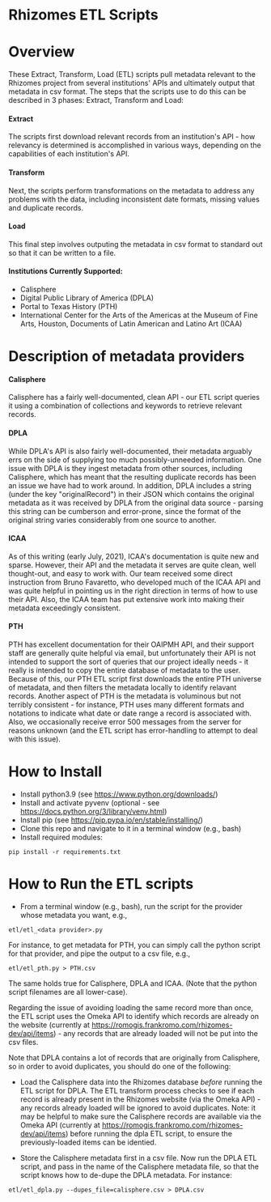 # Rhizomes ETL Scripts 

# Overview 

These Extract, Transform, Load (ETL) scripts pull metadata relevant to the Rhizomes project
from several institutions' APIs and ultimately output that metadata in csv format.
The steps that the scripts use to do this can be described in 3 phases: Extract, Transform and Load:

#### Extract
The scripts first download relevant records from an institution's API - how relevancy is
determined is accomplished in various ways, depending on the capabilities of each institution's API.

#### Transform
Next, the scripts perform transformations on the metadata to address any problems with the
data, including inconsistent date formats, missing values and duplicate records.

#### Load
This final step involves outputing the metadata in csv format to standard out so that it can be written to
a file.

#### Institutions Currently Supported:

- Calisphere
- Digital Public Library of America (DPLA)
- Portal to Texas History (PTH)
- International Center for the Arts of the Americas at the Museum of Fine Arts, Houston, Documents of Latin American and Latino Art (ICAA)


# Description of metadata providers 

#### Calisphere

Calisphere has a fairly well-documented, clean API - our ETL script queries it using a combination of collections and keywords to retrieve
relevant records.

#### DPLA

While DPLA's API is also fairly well-documented, their metadata arguably errs on the side of supplying too much possibly-unneeded information.
One issue with DPLA is they ingest metadata from other sources, including Calisphere, which has meant that the resulting duplicate records
has been an issue we have had to work around. In addition, DPLA includes a string (under the key "originalRecord") in their JSON which contains
the original metadata as it was received by DPLA from the original data source - parsing this string can be cumberson and error-prone, since the 
format of the original string varies considerably from one source to another.

#### ICAA

As of this writing (early July, 2021), ICAA's documentation is quite new and sparse. However, their API and the metadata it serves
are quite clean, well thought-out, and easy to work with. Our team received some direct instruction from Bruno Favaretto, who developed
much of the ICAA API and was quite helpful in pointing us in the right direction in terms of how to use their API. Also, the ICAA team
has put extensive work into making their metadata exceedingly consistent.

#### PTH

PTH has excellent documentation for their OAIPMH API, and their support staff are generally quite helpful via email, but unfortunately
their API is not intended to support the sort of queries that our project ideally needs - it really is intended to copy the entire
database of metadata to the user. Because of this, our PTH ETL script first downloads the entire PTH universe of metadata, and then
filters the metadata locally to identify relavant records. Another aspect of PTH is the metadata is voluminous but not terribly consistent -
for instance, PTH uses many different formats and notations to indicate what date or date range a record is associated with. Also, we
occasionally receive error 500 messages from the server for reasons unknown (and the ETL script has error-handling to attempt to deal with this issue).


# How to Install

- Install python3.9 (see https://www.python.org/downloads/)
- Install and activate pyvenv (optional - see https://docs.python.org/3/library/venv.html)
- Install pip (see https://pip.pypa.io/en/stable/installing/)
- Clone this repo and navigate to it in a terminal window (e.g., bash)
- Install required modules:

```
pip install -r requirements.txt
```

# How to Run the ETL scripts

- From a terminal window (e.g., bash), run the script for the provider whose metadata you want, e.g., 

```
etl/etl_<data provider>.py
```

For instance, to get metadata for PTH, you can simply call the python script for that provider, and pipe the output to a csv file, e.g.,

```
etl/etl_pth.py > PTH.csv
```

The same holds true for Calisphere, DPLA and ICAA. (Note that the python script filenames are all lower-case).

Regarding the issue of avoiding loading the same record more than once, the ETL script uses the Omeka API to identify
which records are already on the website (currently at https://romogis.frankromo.com/rhizomes-dev/api/items) - any records
that are already loaded will not be put into the csv files.

Note that DPLA contains a lot of records that are originally from Calisphere, so in order to avoid duplicates, you should do one of the following:

- Load the Calisphere data into the Rhizomes database *before* running the ETL script for DPLA. The ETL transform
process checks to see if each record is already present in the Rhizomes website (via the Omeka API) -
any records already loaded will be ignored to avoid duplicates. Note: it may be helpful to make sure the Calisphere
records are available via the Omeka API (currently at https://romogis.frankromo.com/rhizomes-dev/api/items) before 
running the dpla ETL script, to ensure the previously-loaded items can be identied.

- Store the Calisphere metadata first in a csv file. Now run the DPLA ETL script, and pass in the name of the Calisphere metadata file, so that the script knows how to de-dupe the DPLA metadata. For instance:

```
etl/etl_dpla.py --dupes_file=calisphere.csv > DPLA.csv
```
